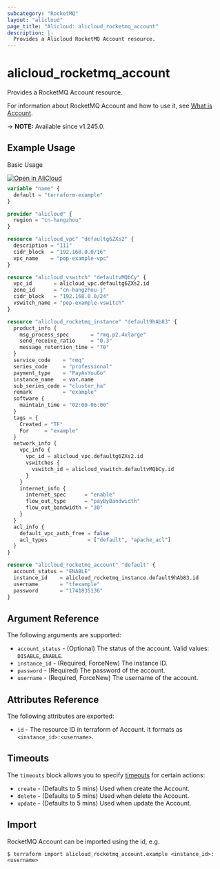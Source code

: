 ```yaml
---
subcategory: "RocketMQ"
layout: "alicloud"
page_title: "Alicloud: alicloud_rocketmq_account"
description: |-
  Provides a Alicloud RocketMQ Account resource.
---
```


# alicloud_rocketmq_account

Provides a RocketMQ Account resource.



For information about RocketMQ Account and how to use it, see [What is Account](https://www.alibabacloud.com/help/en/apsaramq-for-rocketmq/cloud-message-queue-rocketmq-5-x-series/developer-reference/api-rocketmq-2022-08-01-createinstanceaccount).

-> **NOTE:** Available since v1.245.0.

## Example Usage

Basic Usage

<div style="display: block;margin-bottom: 40px;"><div class="oics-button" style="float: right;position: absolute;margin-bottom: 10px;">
  <a href="https://api.aliyun.com/terraform?resource=alicloud_rocketmq_account&exampleId=8a5facf3-c3c3-23fe-6f4c-aca77e378a2d6a6f7390&activeTab=example&spm=docs.r.rocketmq_account.0.8a5facf3c3&intl_lang=EN_US" target="_blank">
    <img alt="Open in AliCloud" src="https://img.alicdn.com/imgextra/i1/O1CN01hjjqXv1uYUlY56FyX_!!6000000006049-55-tps-254-36.svg" style="max-height: 44px; max-width: 100%;">
  </a>
</div></div>

```terraform
variable "name" {
  default = "terraform-example"
}

provider "alicloud" {
  region = "cn-hangzhou"
}

resource "alicloud_vpc" "defaultg6ZXs2" {
  description = "111"
  cidr_block  = "192.168.0.0/16"
  vpc_name    = "pop-example-vpc"
}

resource "alicloud_vswitch" "defaultvMQbCy" {
  vpc_id       = alicloud_vpc.defaultg6ZXs2.id
  zone_id      = "cn-hangzhou-j"
  cidr_block   = "192.168.0.0/24"
  vswitch_name = "pop-example-vswitch"
}

resource "alicloud_rocketmq_instance" "default9hAb83" {
  product_info {
    msg_process_spec       = "rmq.p2.4xlarge"
    send_receive_ratio     = "0.3"
    message_retention_time = "70"
  }
  service_code    = "rmq"
  series_code     = "professional"
  payment_type    = "PayAsYouGo"
  instance_name   = var.name
  sub_series_code = "cluster_ha"
  remark          = "example"
  software {
    maintain_time = "02:00-06:00"
  }
  tags = {
    Created = "TF"
    For     = "example"
  }
  network_info {
    vpc_info {
      vpc_id = alicloud_vpc.defaultg6ZXs2.id
      vswitches {
        vswitch_id = alicloud_vswitch.defaultvMQbCy.id
      }
    }
    internet_info {
      internet_spec      = "enable"
      flow_out_type      = "payByBandwidth"
      flow_out_bandwidth = "30"
    }
  }
  acl_info {
    default_vpc_auth_free = false
    acl_types             = ["default", "apache_acl"]
  }
}

resource "alicloud_rocketmq_account" "default" {
  account_status = "ENABLE"
  instance_id    = alicloud_rocketmq_instance.default9hAb83.id
  username       = "tfexample"
  password       = "1741835136"
}
```

## Argument Reference

The following arguments are supported:
* `account_status` - (Optional) The status of the account. Valid values: `DISABLE`, `ENABLE`.
* `instance_id` - (Required, ForceNew) The instance ID.
* `password` - (Required) The password of the account.
* `username` - (Required, ForceNew) The username of the account.

## Attributes Reference

The following attributes are exported:
* `id` - The resource ID in terraform of Account. It formats as `<instance_id>:<username>`.

## Timeouts

The `timeouts` block allows you to specify [timeouts](https://developer.hashicorp.com/terraform/language/resources/syntax#operation-timeouts) for certain actions:
* `create` - (Defaults to 5 mins) Used when create the Account.
* `delete` - (Defaults to 5 mins) Used when delete the Account.
* `update` - (Defaults to 5 mins) Used when update the Account.

## Import

RocketMQ Account can be imported using the id, e.g.

```shell
$ terraform import alicloud_rocketmq_account.example <instance_id>:<username>
```